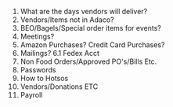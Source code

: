 1. What are the days vendors will deliver?
2. Vendors/Items not in Adaco?
3. BEO/Bagels/Special order items for events?
4. Meetings?
5. Amazon Purchases? Credit Card Purchases?
6. Mailings?
	6.1 Fedex Acct
7. Non Food Orders/Approved PO's/Bills Etc.
8. Passwords
9. How to Hotsos
10. Vendors/Donations ETC
11. Payroll
